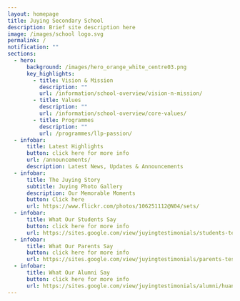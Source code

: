 ```yaml
---
layout: homepage
title: Juying Secondary School
description: Brief site description here
image: /images/school logo.svg
permalink: /
notification: ""
sections:
  - hero:
      background: /images/hero_orange_white_centre03.png
      key_highlights:
        - title: Vision & Mission
          description: ""
          url: /information/school-overview/vision-n-mission/
        - title: Values
          description: ""
          url: /information/school-overview/core-values/
        - title: Programmes
          description: ""
          url: /programmes/llp-passion/
  - infobar:
      title: Latest Highlights
      button: click here for more info
      url: /announcements/
      description: Latest News, Updates & Announcements
  - infobar:
      title: The Juying Story
      subtitle: Juying Photo Gallery
      description: Our Memorable Moments
      button: Click here
      url: https://www.flickr.com/photos/106251112@N04/sets/
  - infobar:
      title: What Our Students Say
      button: click here for more info
      url: https://sites.google.com/view/juyingtestimonials/students-testimonials/2022/charis-king-s4
  - infobar:
      title: What Our Parents Say
      button: click here for more info
      url: https://sites.google.com/view/juyingtestimonials/parents-testimonials/2021/mdm-nancy-lim
  - infobar:
      title: What Our Alumni Say
      button: click here for more info
      url: https://sites.google.com/view/juyingtestimonials/alumni/huang-rui-jia
---
```

